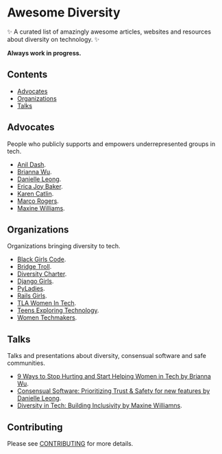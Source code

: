 # Awesome Diversity

:sparkles: A curated list of amazingly awesome articles, websites and resources about diversity on technology. :sparkles:

**Always work in progress.**

## Contents

- [Advocates](#advocates)
- [Organizations](#organizations)
- [Talks](#talks)

## Advocates

People who publicly supports and empowers underrepresented groups in tech.

- [Anil Dash](http://anildash.com/).
- [Brianna Wu](https://twitter.com/spacekatgal/).
- [Danielle Leong](http://danielleleong.com/).
- [Erica Joy Baker](http://www.ericabaker.com/).
- [Karen Catlin](https://karencatlin.com/).
- [Marco Rogers](https://twitter.com/polotek/).
- [Maxine Williams](https://www.linkedin.com/in/maxine-williams-7697485/).

## Organizations

Organizations bringing diversity to tech.

- [Black Girls Code](http://www.blackgirlscode.com/).
- [Bridge Troll](https://www.bridgetroll.org/).
- [Diversity Charter](http://diversitycharter.org/).
- [Django Girls](https://djangogirls.org/).
- [PyLadies](http://www.pyladies.com/).
- [Rails Girls](http://railsgirls.com/).
- [TLA Women In Tech](http://tlawomenintech.org/).
- [Teens Exploring Technology](http://exploringtech.org/).
- [Women Techmakers](https://www.womentechmakers.com/).

## Talks

Talks and presentations about diversity, consensual software and safe communities.

- [9 Ways to Stop Hurting and Start Helping Women in Tech by Brianna Wu](https://www.youtube.com/watch?v=pUVhF3jDG08).
- [Consensual Software: Prioritizing Trust & Safety for new features by Danielle Leong](https://www.youtube.com/watch?v=Ccw3VfE3P4M).
- [Diversity in Tech: Building Inclusivity by Maxine Williamns](https://www.youtube.com/watch?v=XAiDY3k50D8).

## Contributing

Please see [CONTRIBUTING](.github/CONTRIBUTING.md) for more details.
